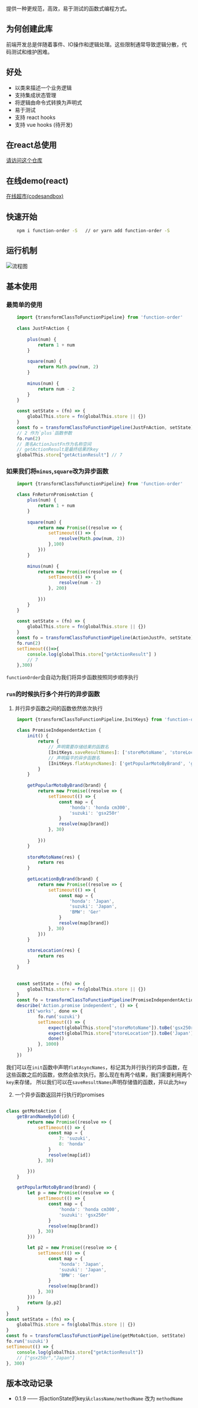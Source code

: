 
<p style="text-align: center"><img src="https://pic.imgdb.cn/item/62595a0f239250f7c5fdd74b.png" alt=""></p>

提供一种更规范，高效，易于测试的函数式编程方式。

## 为何创建此库

前端开发总是伴随着事件、IO操作和逻辑处理。这些限制通常导致逻辑分散，代码测试和维护困难。

## 好处
- 以类来描述一个业务逻辑
- 支持集成状态管理
- 将逻辑由命令式转换为声明式
- 易于测试
- 支持 react hooks
- 支持 vue hooks (待开发)

## 在react总使用

[请访问这个仓库](https://github.com/zoyopo/react-function-order)


## 在线demo(react)

[在线超市(codesandbox)](https://codesandbox.io/s/functionorder-demo-f1kqwz)

## 快速开始

```bash 
    npm i function-order -S   // or yarn add function-order -S   
```




## 运行机制
![流程图](https://pic.imgdb.cn/item/6255959b239250f7c5103c3b.jpg)




## 基本使用

### 最简单的使用

```javascript
    import {transformClassToFunctionPipeline} from 'function-order'
  
    class JustFnAction {
    
        plus(num) {
            return 1 + num
        }
    
        square(num) {
            return Math.pow(num, 2)
        }
    
        minus(num) {
            return num - 2
        }
    }
    
    const setState = (fn) => {
        globalThis.store = fn(globalThis.store || {})
    }
    const fo = transformClassToFunctionPipeline(JustFnAction, setState)
    // 2 作为`plus`函数参数
    fo.run(2) 
    // 类名ActionJustFn作为名称空间
    // getActionResult是最终结果的key
    globalThis.store["getActionResult"] // 7
```

### 如果我们将`minus`,`square`改为异步函数

```javascript
    import {transformClassToFunctionPipeline} from 'function-order'

    class FnReturnPromiseAction {
        plus(num) {
            return 1 + num
        }
    
        square(num) {
            return new Promise((resolve => {
                setTimeout(() => {
                    resolve(Math.pow(num, 2))
                },100)
            }))
        }
    
        minus(num) {
            return new Promise((resolve => {
                setTimeout(() => {
                    resolve(num - 2)
                }, 200)
    
            }))
        }
    }
    
    const setState = (fn) => {
        globalThis.store = fn(globalThis.store || {})
    }
    const fo = transformClassToFunctionPipeline(ActionJustFn, setState)
    fo.run(2) 
    setTimeout(()=>{
        console.log(globalThis.store["getActionResult"] )
        // 7    
    },300)

```
`functionOrder`会自动为我们将异步函数按照同步顺序执行


### `run`的时候执行多个并行的异步函数
1. 并行异步函数之间的函数依然依次执行
```javascript
    import {transformClassToFunctionPipeline,InitKeys} from 'function-order'
  
    class PromiseIndependentAction {
        init() {
            return {    
                // 声明需要存储结果的函数名
                [InitKeys.saveResultNames]: ['storeMotoName', 'storeLocation'],
                // 声明扁平的异步函数名
                [InitKeys.flatAsyncNames]: ['getPopularMotoByBrand', 'getLocationByBrand']
            }
        }
    
        getPopularMotoByBrand(brand) {
            return new Promise((resolve => {
                setTimeout(() => {
                    const map = {
                        'honda': 'honda cm300',
                        'suzuki': 'gsx250r'
                    }
                    resolve(map[brand])
                }, 30)
    
            }))
        }
    
        storeMotoName(res) {
            return res
        }
    
        getLocationByBrand(brand) {
            return new Promise((resolve => {
                setTimeout(() => {
                    const map = {
                        'honda': 'Japan',
                        'suzuki': 'Japan',
                        'BMW': 'Ger'
                    }
                    resolve(map[brand])
                }, 30)
            }))
        }
    
        storeLocation(res) {
            return res
        }
    }
    
    
    const setState = (fn) => {
        globalThis.store = fn(globalThis.store || {})
    }
    const fo = transformClassToFunctionPipeline(PromiseIndependentAction, setState)
    describe('Action.promise independent', () => {
        it('works', done => {
            fo.run('suzuki')
            setTimeout(() => {
                expect(globalThis.store["storeMotoName"]).toBe('gsx250r')
                expect(globalThis.store["storeLocation"]).toBe('Japan')
                done()
            }, 1000)
        })
    })
```
我们可以在`init`函数中声明`flatAsyncNames`，标记其为并行执行的异步函数，在这些函数之后的函数，依然会依次执行。那么现在有两个结果，我们需要利用两个`key`来存储，
所以我们可以在`saveResultNames`声明存储值的函数，并以此为`key`

2. 一个异步函数返回并行执行的promises
```javascript

class getMotoAction {
    getBrandNameById(id) {
        return new Promise((resolve => {
            setTimeout(() => {
                const map = {
                    7: 'suzuki',
                    8: 'honda'
                }
                resolve(map[id])
            }, 30)

        }))
    }

    getPopularMotoByBrand(brand) {
        let p = new Promise((resolve => {
            setTimeout(() => {
                const map = {
                    'honda': 'honda cm300',
                    'suzuki': 'gsx250r'
                }
                resolve(map[brand])
            }, 30)
        }))

        let p2 = new Promise((resolve => {
            setTimeout(() => {
                const map = {
                    'honda': 'Japan',
                    'suzuki': 'Japan',
                    'BMW': 'Ger'
                }
                resolve(map[brand])
            }, 30)
        }))
        return [p,p2]
    }
}
const setState = (fn) => {
    globalThis.store = fn(globalThis.store || {})
}
const fo = transformClassToFunctionPipeline(getMotoAction, setState)
fo.run('suzuki')
setTimeout(() => {
    console.log(globalThis.store["getActionResult"])
    // ["gsx250r","Japan"]        
}, 300)
```

## 版本改动记录
- 0.1.9 —— 将actionState的key从`className/methodName` 改为 `methodName`

